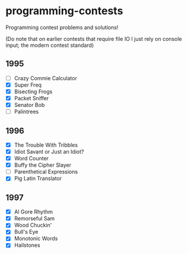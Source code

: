 # programming-contests
Programming contest problems and solutions!

(Do note that on earlier contests that require file IO I just rely on console input; the modern contest standard)

## 1995

- [ ] Crazy Commie Calculator
- [x] Super Freq
- [x] Bisecting Frogs
- [x] Packet Sniffer
- [x] Senator Bob
- [ ] Palintrees

## 1996

- [x] The Trouble With Tribbles
- [x] Idiot Savant or Just an Idiot?
- [x] Word Counter
- [x] Buffy the Cipher Slayer
- [ ] Parenthetical Expressions
- [x] Pig Latin Translator

## 1997

- [x] Al Gore Rhythm
- [x] Remorseful Sam
- [x] Wood Chuckin'
- [x] Bull's Eye
- [x] Monotonic Words
- [x] Hailstones
